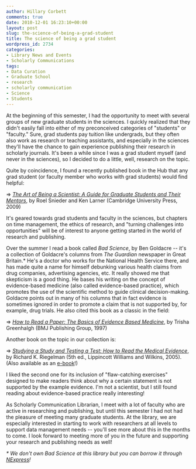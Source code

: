 ```yaml
---
author: Hillary Corbett
comments: true
date: 2010-12-01 16:23:10+00:00
layout: post
slug: the-science-of-being-a-grad-student
title: The science of being a grad student
wordpress_id: 2734
categories:
- Library News and Events
- Scholarly Communications
tags:
- Data Curation
- Graduate School
- research
- scholarly communication
- Science
- Students
---
```


At the beginning of this semester, I had the opportunity to meet with several groups of new graduate students in the sciences. I quickly realized that they didn't easily fall into either of my preconceived categories of "students" or "faculty." Sure, grad students pay tuition like undergrads, but they often also work as research or teaching assistants, and especially in the sciences they'll have the chance to gain experience publishing their research in scholarly journals. It's been a while since I was a grad student myself (and never in the sciences), so I decided to do a little, well, research on the topic.

Quite by coincidence, I found a recently published book in the Hub that any grad student (or faculty member who works with grad students) would find helpful:

⇒ _[The Art of Being a Scientist: A Guide for Graduate Students and Their Mentors](http://nucat.lib.neu.edu/record=b2294955~S13)_, by Roel Snieder and Ken Larner (Cambridge University Press, 2009)

It's geared towards grad students and faculty in the sciences, but chapters on time management, the ethics of research, and "turning challenges into opportunities" will be of interest to anyone getting started in the world of research and publishing.

Over the summer I read a book called _Bad Science_, by Ben Goldacre -- it's a collection of Goldacre's columns from _The Guardian_ newspaper in Great Britain.* He's a doctor who works for the National Health Service there, and has made quite a name for himself debunking various health claims from drug companies, advertising agencies, etc. It really showed me that skepticism is a good thing. He bases his writing on the concept of evidence-based medicine (also called evidence-based practice), which promotes the use of the scientific method to guide clinical decision-making. Goldacre points out in many of his columns that in fact evidence is sometimes ignored in order to promote a claim that is not supported by, for example, drug trials. He also cited this book as a classic in the field:

⇒ [_How to Read a Paper: The Basics of Evidence Based Medicine_](http://nucat.lib.neu.edu/record=b2108594~S13), by Trisha Greenhalgh (BMJ Publishing Group, 1997)

Another book on the topic in our collection is:

⇒ [_Studying a Study and Testing a Test: How to Read the Medical Evidence_](http://nucat.lib.neu.edu/record=b1700758~S13), by Richard K. Riegelman (5th ed., Lippincott Williams and Wilkins, 2005).
(Also available as an [e-book](http://nucat.lib.neu.edu/record=b2217613~S13)!)

I liked the second one for its inclusion of "flaw-catching exercises" designed to make readers think about why a certain statement is not supported by the example evidence. I'm not a scientist, but I still found reading about evidence-based practice really interesting!

As Scholarly Communication Librarian, I meet with a lot of faculty who are active in researching and publishing, but until this semester I had not had the pleasure of meeting many graduate students. At the library, we are especially interested in starting to work with researchers at all levels to support data management needs -- you'll see more about this in the months to come. I look forward to meeting more of you in the future and supporting your research and publishing needs as well!

_* We don't own Bad Science at this library but you can borrow it through [NExpress](http://nexpress.iii.com)!_
